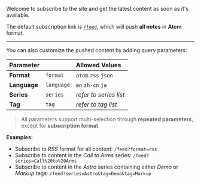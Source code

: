 Welcome to subscribe to the site and get the latest content as soon as it's available.

The default subscription link is [`/feed`](/feed), which will push **all notes** in **Atom** format.

---

You can also customize the pushed content by adding query parameters:

| Parameter || Allowed Values |
| - | - |:- |
| **Format** | `format` | `atom` `rss` `json` |
| **Language** | `language` | `en` `zh-cn` `ja` |
| **Series** | `series` | *refer to series list* |
| **Tag** | `tag` | *refer to tag list* |

> All parameters support multi-selection through **repeated parameters**, except for **subscription format**.

**Examples:**

- Subscribe to *RSS* format for all content: `/feed?format=rss`
- Subscribe to content in the *Call to Arms* series: `/feed?series=Call%20to%20Arms`
- Subscribe to content in the *Astro* series containing either *Demo* or *Markup* tags: `/feed?series=Astro&tag=Demo&tag=Markup`
